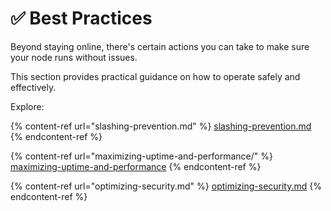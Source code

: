 # ✅ Best Practices

Beyond staying online, there's certain actions you can take to make sure your node runs without issues.

This section provides practical guidance on how to operate safely and effectively.

Explore:

{% content-ref url="slashing-prevention.md" %}
[slashing-prevention.md](slashing-prevention.md)
{% endcontent-ref %}

{% content-ref url="maximizing-uptime-and-performance/" %}
[maximizing-uptime-and-performance](maximizing-uptime-and-performance/)
{% endcontent-ref %}

{% content-ref url="optimizing-security.md" %}
[optimizing-security.md](optimizing-security.md)
{% endcontent-ref %}
